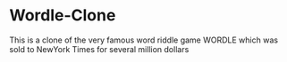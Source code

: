 # Wordle-Clone
This is a clone of the very famous word riddle game WORDLE which was sold to NewYork Times for several million dollars
